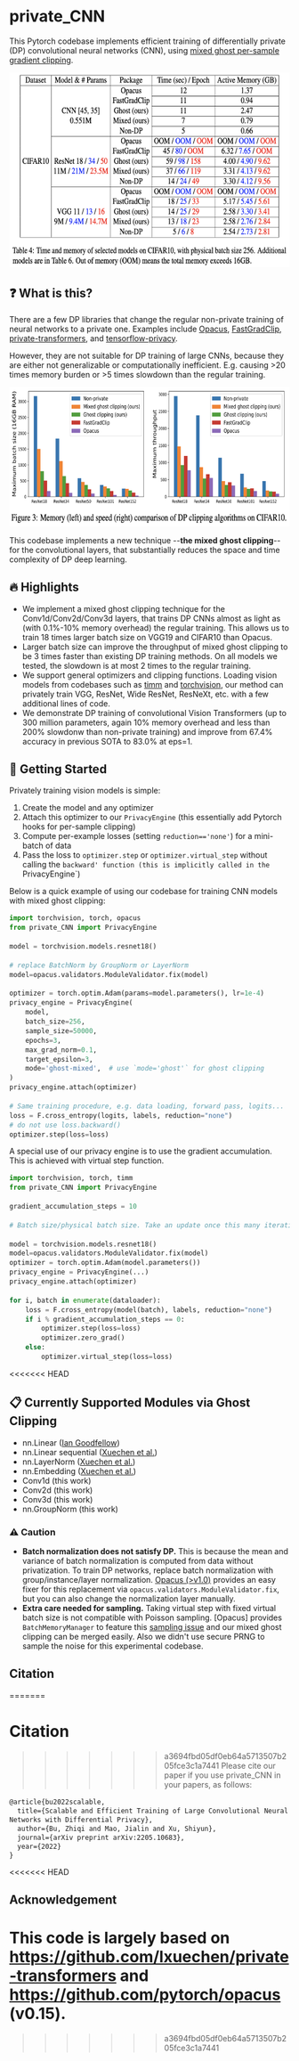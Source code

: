 # private_CNN

This Pytorch codebase implements efficient training of differentially private (DP) convolutional neural networks (CNN), using [mixed ghost per-sample gradient clipping](https://arxiv.org/pdf/2205.10683.pdf).

<p align="center">
  <img width="600" height="350" src="./assets/cifar10_memory_speed.png">
</p>

## ❓ What is this?
There are a few DP libraries that change the regular non-private training of neural networks to a private one. Examples include [Opacus](https://github.com/pytorch/opacus/blob/main/Migration_Guide.md#if-youre-using-virtual-steps), [FastGradClip](https://github.com/ppmlguy/fastgradclip), [private-transformers](https://github.com/lxuechen/private-transformers), and [tensorflow-privacy](https://github.com/tensorflow/privacy).

However, they are not suitable for DP training of large CNNs, because they are either not generalizable or computationally inefficient. E.g. causing >20 times memory burden or >5 times slowdown than the regular training.

<p align="center">
  <img width="750" height="250" src="./assets/cifar10_stress_tests.png">
</p>

This codebase implements a new technique --**the mixed ghost clipping**-- for the convolutional layers, that substantially reduces the space and time complexity of DP deep learning.

## 🔥 Highlights
* We implement a mixed ghost clipping technique for the Conv1d/Conv2d/Conv3d layers, that trains DP CNNs almost as light as (with 0.1%-10% memory overhead) the regular training. This allows us to train 18 times larger batch size on VGG19 and CIFAR10 than Opacus.
* Larger batch size can improve the throughput of mixed ghost clipping to be 3 times faster than existing DP training methods. On all models we tested, the slowdown is at most 2 times to the regular training.
* We support general optimizers and clipping functions. Loading vision models from codebases such as [timm](https://github.com/rwightman/pytorch-image-models) and [torchvision](https://pytorch.org/vision/stable/models.html), our method can privately train VGG, ResNet, Wide ResNet, ResNeXt, etc. with a few additional lines of code. 
* We demonstrate DP training of convolutional Vision Transformers (up to 300 million parameters, again 10% memory overhead and less than 200% slowdonw than non-private training) and improve from 67.4% accuracy in previous SOTA to 83.0% at eps=1.

## 🚀 Getting Started

Privately training vision models is simple:

1. Create the model and any optimizer
2. Attach this optimizer to our `PrivacyEngine` (this essentially add Pytorch hooks for per-sample clipping)
3. Compute per-example losses (setting `reduction=='none'`) for a mini-batch of data
4. Pass the loss to `optimizer.step` or `optimizer.virtual_step` without calling the `backward' function (this is implicitly called in the `PrivacyEngine`)


Below is a quick example of using our codebase for training CNN models with mixed ghost clipping:

```python
import torchvision, torch, opacus
from private_CNN import PrivacyEngine

model = torchvision.models.resnet18()

# replace BatchNorm by GroupNorm or LayerNorm
model=opacus.validators.ModuleValidator.fix(model)

optimizer = torch.optim.Adam(params=model.parameters(), lr=1e-4)
privacy_engine = PrivacyEngine(
    model,
    batch_size=256,
    sample_size=50000,
    epochs=3,
    max_grad_norm=0.1,
    target_epsilon=3,
    mode='ghost-mixed',  # use `mode='ghost'` for ghost clipping
)
privacy_engine.attach(optimizer)

# Same training procedure, e.g. data loading, forward pass, logits...
loss = F.cross_entropy(logits, labels, reduction="none")
# do not use loss.backward()
optimizer.step(loss=loss)
```

A special use of our privacy engine is to use the gradient accumulation. This is achieved with virtual step function.

```python
import torchvision, torch, timm
from private_CNN import PrivacyEngine

gradient_accumulation_steps = 10  

# Batch size/physical batch size. Take an update once this many iterations

model = torchvision.models.resnet18()
model=opacus.validators.ModuleValidator.fix(model)
optimizer = torch.optim.Adam(model.parameters())
privacy_engine = PrivacyEngine(...)
privacy_engine.attach(optimizer)

for i, batch in enumerate(dataloader):
    loss = F.cross_entropy(model(batch), labels, reduction="none")
    if i % gradient_accumulation_steps == 0:
        optimizer.step(loss=loss)
        optimizer.zero_grad()
    else:
        optimizer.virtual_step(loss=loss)
```
<<<<<<< HEAD

## :clipboard: Currently Supported Modules via Ghost Clipping
* nn.Linear ([Ian Goodfellow](https://arxiv.org/abs/1510.01799))
* nn.Linear sequential ([Xuechen et al.](https://arxiv.org/abs/2110.05679))
* nn.LayerNorm ([Xuechen et al.](https://arxiv.org/abs/2110.05679))
* nn.Embedding ([Xuechen et al.](https://arxiv.org/abs/2110.05679))
* Conv1d (this work)
* Conv2d (this work)
* Conv3d (this work)
* nn.GroupNorm (this work)

###  :warning: Caution
* **Batch normalization does not satisfy DP.** This is because the mean and variance of batch normalization is computed from data without privatization. To train DP networks, replace batch normalization with group/instance/layer normalization. [Opacus (>v1.0)](https://github.com/pytorch/opacus/blob/main/tutorials/guide_to_module_validator.ipynb) provides an easy fixer for this replacement via `opacus.validators.ModuleValidator.fix`, but you can also change the normalization layer manually. 
* **Extra care needed for sampling.** Taking virtual step with fixed virtual batch size is not compatible with Poisson sampling. [Opacus] provides `BatchMemoryManager` to feature this [sampling issue](https://github.com/pytorch/opacus/blob/main/Migration_Guide.md#if-youre-using-virtual-steps) and our mixed ghost clipping can be merged easily. Also we didn't use secure PRNG to sample the noise for this experimental codebase.

## Citation
=======
# Citation
>>>>>>> a3694fbd05df0eb64a5713507b205fce3c1a7441
Please cite our paper if you use private_CNN in your papers, as follows:
```
@article{bu2022scalable,
  title={Scalable and Efficient Training of Large Convolutional Neural Networks with Differential Privacy},
  author={Bu, Zhiqi and Mao, Jialin and Xu, Shiyun},
  journal={arXiv preprint arXiv:2205.10683},
  year={2022}
}
```
<<<<<<< HEAD

## Acknowledgement
This code is largely based on https://github.com/lxuechen/private-transformers and https://github.com/pytorch/opacus (v0.15).
=======
>>>>>>> a3694fbd05df0eb64a5713507b205fce3c1a7441

